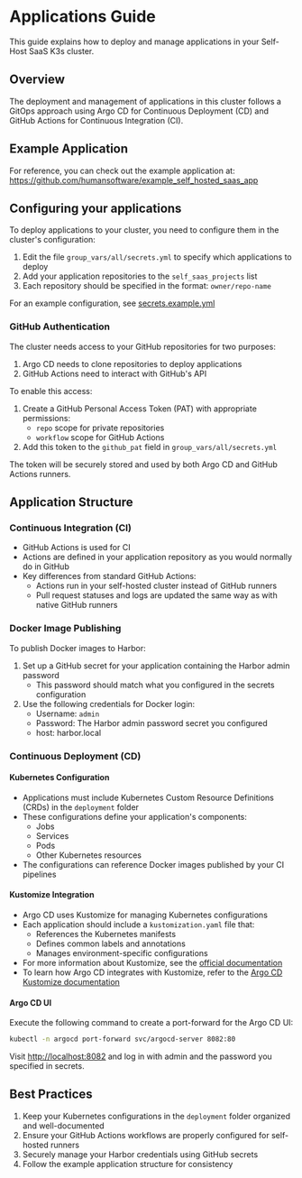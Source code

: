 # Applications Guide

This guide explains how to deploy and manage applications in your Self-Host SaaS K3s cluster.

## Overview

The deployment and management of applications in this cluster follows a GitOps approach using Argo CD for Continuous Deployment (CD) and GitHub Actions for Continuous Integration (CI).

## Example Application

For reference, you can check out the example application at:
https://github.com/humansoftware/example_self_hosted_saas_app


## Configuring your applications

To deploy applications to your cluster, you need to configure them in the cluster's configuration:

1. Edit the file `group_vars/all/secrets.yml` to specify which applications to deploy
2. Add your application repositories to the `self_saas_projects` list
3. Each repository should be specified in the format: `owner/repo-name`

For an example configuration, see [secrets.example.yml](..https://github.com/humansoftware/self-host-saas-k3s/blob/main/group_vars/all/secrets.example.yml)

### GitHub Authentication

The cluster needs access to your GitHub repositories for two purposes:
1. Argo CD needs to clone repositories to deploy applications
2. GitHub Actions need to interact with GitHub's API

To enable this access:
1. Create a GitHub Personal Access Token (PAT) with appropriate permissions:
   - `repo` scope for private repositories
   - `workflow` scope for GitHub Actions
2. Add this token to the `github_pat` field in `group_vars/all/secrets.yml`

The token will be securely stored and used by both Argo CD and GitHub Actions runners.

## Application Structure

### Continuous Integration (CI)
- GitHub Actions is used for CI
- Actions are defined in your application repository as you would normally do in GitHub
- Key differences from standard GitHub Actions:
  - Actions run in your self-hosted cluster instead of GitHub runners
  - Pull request statuses and logs are updated the same way as with native GitHub runners

### Docker Image Publishing

To publish Docker images to Harbor:

1. Set up a GitHub secret for your application containing the Harbor admin password
   - This password should match what you configured in the secrets configuration
2. Use the following credentials for Docker login:
   - Username: `admin`
   - Password: The Harbor admin password secret you configured
   - host: harbor.local

### Continuous Deployment (CD)

#### Kubernetes Configuration
- Applications must include Kubernetes Custom Resource Definitions (CRDs) in the `deployment` folder
- These configurations define your application's components:
  - Jobs
  - Services
  - Pods
  - Other Kubernetes resources
- The configurations can reference Docker images published by your CI pipelines

#### Kustomize Integration
- Argo CD uses Kustomize for managing Kubernetes configurations
- Each application should include a `kustomization.yaml` file that:
  - References the Kubernetes manifests
  - Defines common labels and annotations
  - Manages environment-specific configurations
- For more information about Kustomize, see the [official documentation](https://kustomize.io/)
- To learn how Argo CD integrates with Kustomize, refer to the [Argo CD Kustomize documentation](https://argo-cd.readthedocs.io/en/stable/user-guide/kustomize/)

#### Argo CD UI

Execute the following command to create a port-forward for the Argo CD UI:
```bash
kubectl -n argocd port-forward svc/argocd-server 8082:80
```

Visit [http://localhost:8082](http://localhost:8082) and log in with admin and the password you specified in secrets.

## Best Practices

1. Keep your Kubernetes configurations in the `deployment` folder organized and well-documented
2. Ensure your GitHub Actions workflows are properly configured for self-hosted runners
3. Securely manage your Harbor credentials using GitHub secrets
4. Follow the example application structure for consistency
